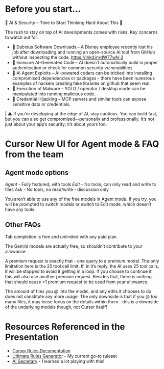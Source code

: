 # Before you start...

🚨 AI & Security – Time to Start Thinking Hard About This 🚨

The rush to stay on top of AI developments comes with risks. Key concerns to watch out for:

- 🔹 Dubious Software Downloads – A Disney employee recently lost his job after downloading and running an open-source AI tool from GitHub without inspecting the code. https://lnkd.in/dW77wN-2
- 🔹 Insecure AI-Generated Code – AI doesn’t automatically build in proper authentication or check for common security vulnerabilities.
- 🔹 AI Agent Exploits – AI-powered coders can be tricked into installing compromised dependencies or packages - there have been numerous examples of hackers creating fake libraries on github that seem real.
- 🔹 Execution of Malware – YOLO / operator / desktop mode can be manipulated into running malicious code.
- 🔹 Credential Hijacking – MCP servers and similar tools can expose sensitive data or credentials.

| ⚠️ If you’re developing at the edge of AI, stay cautious. You can build fast, but you can also get compromised—personally and professionally. It’s not just about your app’s security; it’s about yours too.

# Cursor New UI for Agent mode & FAQ from the team

## Agent mode options
*Agent* - Fully featured, with tools
*Edit* - No tools, can only read and write to files
*Ask* - No tools, no read/write - discussion only

You aren’t able to use any of the free models in Agent mode. If you try, you will be prompted to switch models or switch to Edit mode, which doesn’t have any tools.

## Other FAQs
Tab completion is free and unlimited with any paid plan.

The Gemini models are actually free, so shouldn’t contribute to your allowance

A premium request is exactly that - one query to a premium model. The only limitation here is the 25 tool call limit. If, in it’s reply, the AI uses 25 tool calls, it will be stopped to avoid it getting in a loop. If you choose to continue it, this will also use another premium request. Besides that, there is nothing that should cause >1 premium request to be used from your allowance.

The amount of files you @ into the model, and any edits it chooses to do does not constitute any more usage. The only downside is that if you @ too many files, it may loose focus on the details within them - this is a downside of the underlying models though, not Cursor itself!

# Resources Referenced in the Presentation

- [Cursor Rules Documentation](https://docs.cursor.com/context/rules-for-ai)
- [Ultimate Rules Generator](https://github.com/bmadcode/cursor-auto-rules-agile-workflow) - My current go-to ruleset
- [AI Secretary](https://github.com/razbakov/ai-secretary/blob/main/.cursorrules) - I learned a lot playing with this!

